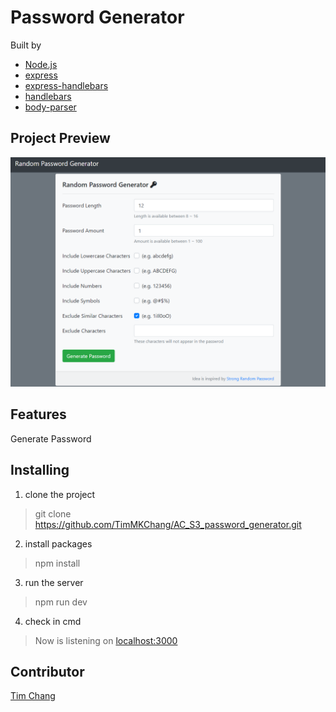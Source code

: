 # Password Generator
Built by 
- [Node.js](https://nodejs.org/en/)
- [express](https://www.npmjs.com/package/express)
- [express-handlebars](https://www.npmjs.com/package/express-handlebars)
- [handlebars](https://www.npmjs.com/package/handlebars)
- [body-parser](https://www.npmjs.com/package/body-parser)

## Project Preview
![Project Preview](/public/image/password_generator_preview.PNG)

## Features
Generate Password

## Installing
1. clone the project
>git clone https://github.com/TimMKChang/AC_S3_password_generator.git
2. install packages
>npm install
3. run the server
>npm run dev
4. check in cmd
>Now is listening on [localhost:3000](http://localhost:3000)

## Contributor
<a href="https://github.com/TimMKChang" target="_blank">Tim Chang</a>
